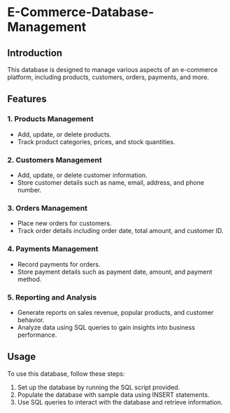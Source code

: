 # E-Commerce-Database-Management

## Introduction
This database is designed to manage various aspects of an e-commerce platform, including products, customers, orders, payments, and more.

## Features

### 1. Products Management
- Add, update, or delete products.
- Track product categories, prices, and stock quantities.

### 2. Customers Management
- Add, update, or delete customer information.
- Store customer details such as name, email, address, and phone number.

### 3. Orders Management
- Place new orders for customers.
- Track order details including order date, total amount, and customer ID.

### 4. Payments Management
- Record payments for orders.
- Store payment details such as payment date, amount, and payment method.

### 5. Reporting and Analysis
- Generate reports on sales revenue, popular products, and customer behavior.
- Analyze data using SQL queries to gain insights into business performance.

## Usage
To use this database, follow these steps:

1. Set up the database by running the SQL script provided.
2. Populate the database with sample data using INSERT statements.
3. Use SQL queries to interact with the database and retrieve information.


